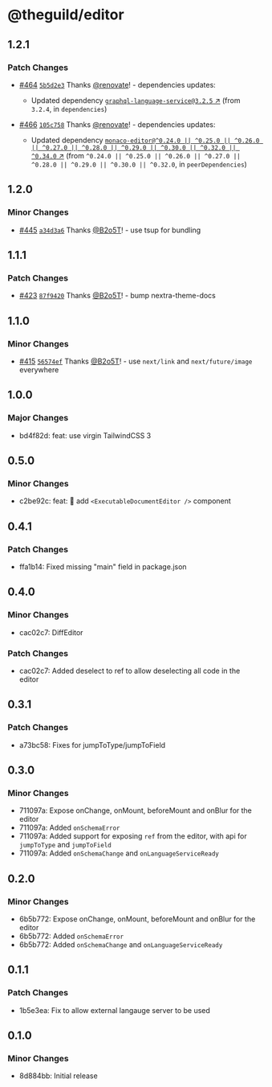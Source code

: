 # @theguild/editor

## 1.2.1

### Patch Changes

- [#464](https://github.com/the-guild-org/the-guild-components/pull/464) [`5b5d2e3`](https://github.com/the-guild-org/the-guild-components/commit/5b5d2e3feec7dc36f3bf43f5bd3cf695a8866f84) Thanks [@renovate](https://github.com/apps/renovate)! - dependencies updates:

  - Updated dependency [`graphql-language-service@3.2.5` ↗︎](https://www.npmjs.com/package/graphql-language-service/v/3.2.5) (from `3.2.4`, in `dependencies`)

- [#466](https://github.com/the-guild-org/the-guild-components/pull/466) [`105c758`](https://github.com/the-guild-org/the-guild-components/commit/105c758dc08ff7b1d4e2ab0c8d8fe7d5afa17ea2) Thanks [@renovate](https://github.com/apps/renovate)! - dependencies updates:
  - Updated dependency [`monaco-editor@^0.24.0 || ^0.25.0 || ^0.26.0 || ^0.27.0 || ^0.28.0 || ^0.29.0 || ^0.30.0 || ^0.32.0 || ^0.34.0` ↗︎](https://www.npmjs.com/package/monaco-editor/v/0.24.0) (from `^0.24.0 || ^0.25.0 || ^0.26.0 || ^0.27.0 || ^0.28.0 || ^0.29.0 || ^0.30.0 || ^0.32.0`, in `peerDependencies`)

## 1.2.0

### Minor Changes

- [#445](https://github.com/the-guild-org/the-guild-components/pull/445) [`a34d3a6`](https://github.com/the-guild-org/the-guild-components/commit/a34d3a65c197639bdb2fa9f10c9e7866562851de) Thanks [@B2o5T](https://github.com/B2o5T)! - use tsup for bundling

## 1.1.1

### Patch Changes

- [#423](https://github.com/the-guild-org/the-guild-components/pull/423) [`87f9420`](https://github.com/the-guild-org/the-guild-components/commit/87f942002cb37b6f082109e33b81d5e591b1a632) Thanks [@B2o5T](https://github.com/B2o5T)! - bump nextra-theme-docs

## 1.1.0

### Minor Changes

- [#415](https://github.com/the-guild-org/the-guild-components/pull/415) [`56574ef`](https://github.com/the-guild-org/the-guild-components/commit/56574ef06687a9cc70b7a46029a47be4ac447f68) Thanks [@B2o5T](https://github.com/B2o5T)! - use `next/link` and `next/future/image` everywhere

## 1.0.0

### Major Changes

- bd4f82d: feat: use virgin TailwindCSS 3

## 0.5.0

### Minor Changes

- c2be92c: feat: :tada: add `<ExecutableDocumentEditor />` component

## 0.4.1

### Patch Changes

- ffa1b14: Fixed missing "main" field in package.json

## 0.4.0

### Minor Changes

- cac02c7: DiffEditor

### Patch Changes

- cac02c7: Added deselect to ref to allow deselecting all code in the editor

## 0.3.1

### Patch Changes

- a73bc58: Fixes for jumpToType/jumpToField

## 0.3.0

### Minor Changes

- 711097a: Expose onChange, onMount, beforeMount and onBlur for the editor
- 711097a: Added `onSchemaError`
- 711097a: Added support for exposing `ref` from the editor, with api for `jumpToType` and `jumpToField`
- 711097a: Added `onSchemaChange` and `onLanguageServiceReady`

## 0.2.0

### Minor Changes

- 6b5b772: Expose onChange, onMount, beforeMount and onBlur for the editor
- 6b5b772: Added `onSchemaError`
- 6b5b772: Added `onSchemaChange` and `onLanguageServiceReady`

## 0.1.1

### Patch Changes

- 1b5e3ea: Fix to allow external langauge server to be used

## 0.1.0

### Minor Changes

- 8d884bb: Initial release
